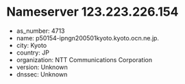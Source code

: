 # Nameserver 123.223.226.154

* as_number: 4713
* name: p50154-ipngn200501kyoto.kyoto.ocn.ne.jp.
* city: Kyoto
* country: JP
* organization: NTT Communications Corporation
* version: Unknown
* dnssec: Unknown
